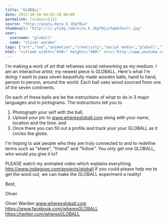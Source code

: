 ```yaml
---
title: "GLOBALL"
date: 2013-10-30 04:02:20 00:00
permalink: /videos/2113
source: "http://youtu.be/w_k_JEpf8Lo"
thumbnail: "http://i1.ytimg.com/vi/w_k_JEpf8Lo/hqdefault.jpg"
user:
  username: "globall"
  name: "oliver warden"
tags: ["art","ted","animation","creativity","social media","globall","interactive art"]
html: "<iframe width=\"640\" height=\"480\" src=\"http://www.youtube.com/embed/w_k_JEpf8Lo?wmode=transparent&feature=oembed\" frameborder=\"0\" allowfullscreen></iframe>"
---
```


I'm making a work of art that reframes social networking as my medium.  I am an interactive artist; my newest piece is GLOBALL. Here's what I'm doing: I want to pass seven beautifully made wooden balls, hand to hand, person to person, around the world. Each ball uses wood sourced from one of the seven continents.

On each of these balls are be the instructions of what to do in 3 major languages and in pictograms. The instructions tell you to
1. Photograph your self with the ball, 
2. Upload your pic to www.wheresgloball.com along with your name, location and the time. 
and 
3. Once there you can fill out a profile and track your your GLOBALL as it circles the globe. 

I'm hoping to ask people who they are truly connected to and to redefine terms such as "share", "friend" and "follow". You only get one GLOBALL, who would you give it to?

PLEASE watch my animated video which explains everything. http://www.indiegogo.com/projects/globall If you could please help me to get the word out, we can make the GLOBALL experiment a reality!

Best, 

Oliver


Oliver Warden
www.wheresgloball.com
https://www.facebook.com/wheresGLOBALL
https://twitter.com/wheresGLOBALL